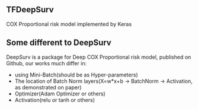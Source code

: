## TFDeepSurv
COX Proportional risk model implemented by Keras

## Some different to DeepSurv
DeepSurv is a package for Deep COX Proportional risk model, published on Github, our works much differ in:

- using Mini-Batch(should be as Hyper-parameters)
- The location of Batch Norm layers(X=w*x+b -> BatchNorm -> Activation, as demonstrated on paper)
- Optimizer(Adam Optimizer or others)
- Activation(relu or tanh or others)